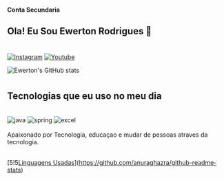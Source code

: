 #### Conta Secundaria
## Ola! Eu Sou Ewerton Rodrigues 👋
#
[![Instagram](https://img.shields.io/badge/Instagram-E4405F?style=for-the-badge&logo=instagram&logoColor=white)](https://www.instagram.com/ewertonrrodrigues/)
[![Youtube](https://img.shields.io/badge/YouTube-FF0000?style=for-the-badge&logo=youtube&logoColor=white)](https://www.youtube.com/channel/UCDNcyFeruKlLGrIYykVU_iw)

![Ewerton's GitHub stats](https://github-readme-stats.vercel.app/api?username=ewertondrigues02&show_icons=true&theme=dracula)

#
## Tecnologias que eu uso no meu dia

<div style='display: inline_block'></br>

<img  aling='center' alt='java' src="https://img.shields.io/badge/Java-1572B6?style=for-the-badge&logo=java&logoColor=white">
<img  aling='center' alt='spring' src="https://img.shields.io/badge/Spring-14354C?style=for-the-badge&logo=spring&logoColor=white">
<img  aling='center' alt='excel' src="https://img.shields.io/badge/Microsoft_Excel-217346?style=for-the-badge&logo=microsoft-excel&logoColor=white">


</div></br>
Apaixonado por Tecnologia, educaçao e mudar de pessoas atraves da tecnologia.
</br>
</br>

[5!5[Linguagens Usadas](https://github-readme-stats.vercel.app/api/top-langs/?username=ewertondrigues02&layout=compact)](https://github.com/anuraghazra/github-readme-stats)

